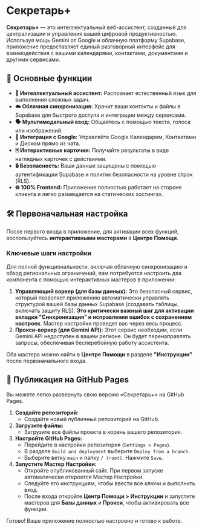 # Секретарь+

**Секретарь+** — это интеллектуальный веб-ассистент, созданный для централизации и управления вашей цифровой продуктивностью. Используя мощь Gemini от Google и облачную платформу Supabase, приложение предоставляет единый разговорный интерфейс для взаимодействия с вашими календарями, контактами, документами и другими сервисами.

## 🚀 Основные функции

- **🧠 Интеллектуальный ассистент:** Распознает естественный язык для выполнения сложных задач.
- **☁️ Облачная синхронизация:** Хранит ваши контакты и файлы в Supabase для быстрого доступа и интеграции между сервисами.
- **🗣️ Мультимодальный ввод:** Общайтесь с помощью текста, голоса или изображений.
- **📅 Интеграция с Google:** Управляйте Google Календарем, Контактами и Диском прямо из чата.
- **🃏 Интерактивные карточки:** Получайте результаты в виде наглядных карточек с действиями.
- **🔒 Безопасность:** Ваши данные защищены с помощью аутентификации Supabase и политик безопасности на уровне строк (RLS).
- **🌐 100% Frontend:** Приложение полностью работает на стороне клиента и легко размещается на статических хостингах.

## 🛠️ Первоначальная настройка

После первого входа в приложение, для активации всех функций, воспользуйтесь **интерактивными мастерами** в **Центре Помощи**.

### Ключевые шаги настройки

Для полной функциональности, включая облачную синхронизацию и обход региональных ограничений, вам потребуется настроить два компонента с помощью интерактивных мастеров в приложении:

1.  **Управляющий воркер (для базы данных):** Это безопасный сервис, который позволяет приложению автоматически управлять структурой вашей базы данных Supabase (создавать таблицы, включать защиту RLS). **Это критически важный шаг для активации вкладки "Синхронизация" и исправления ошибок с сохранением настроек**. Мастер настройки проведет вас через весь процесс.
2.  **Прокси-воркер (для Gemini API):** Этот сервис необходим, если Gemini API недоступен в вашем регионе. Он будет перенаправлять запросы, обеспечивая бесперебойную работу ассистента.

Оба мастера можно найти в **Центре Помощи** в разделе **"Инструкции"** после первоначального входа.

## 🚀 Публикация на GitHub Pages

Вы можете легко развернуть свою версию «Секретарь+» на GitHub Pages.

1.  **Создайте репозиторий:**
    *   Создайте новый публичный репозиторий на GitHub.
2.  **Загрузите файлы:**
    *   Загрузите все файлы проекта в корень вашего репозитория.
3.  **Настройте GitHub Pages:**
    *   Перейдите в настройки репозитория (`Settings > Pages`).
    *   В разделе `Build and deployment` выберите `Deploy from a branch`.
    *   Выберите ветку `main` и папку `/ (root)`. Нажмите `Save`.
4.  **Запустите Мастер Настройки:**
    *   Откройте опубликованный сайт. При первом запуске автоматически откроется Мастер Настройки.
    *   Следуйте его инструкциям, чтобы ввести все ключи и выполнить вход.
    *   После входа откройте **Центр Помощи > Инструкции** и запустите мастеров для **Базы данных** и **Прокси**, чтобы активировать все функции.

Готово! Ваше приложение полностью настроено и готово к работе.
